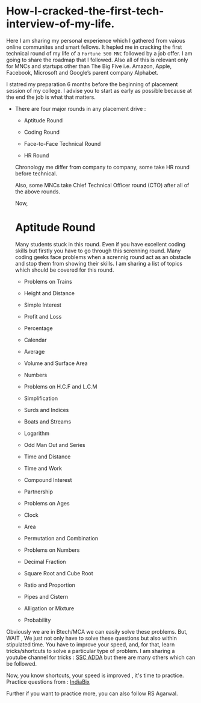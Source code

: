 # How-I-cracked-the-first-tech-interview-of-my-life.

Here I am sharing my personal experience which I gathered from vaious online communites and smart fellows. It hepled me in cracking the first technical round of my life of a `Fortune 500 MNC` followed by a job offer. I am going to share the roadmap that I followed. Also all of this is relevant only for MNCs and startups other than The Big Five i.e. Amazon, Apple, Facebook, Microsoft and Google’s parent company Alphabet.

I statred my preparation 6 months before the beginning of placement session of my college. I advise you to start as early as possible because at the end the job is what that matters.



- There are four major rounds in any placement drive :
   - Aptitude Round
   
   - Coding Round
   
   - Face-to-Face Technical Round
   
   - HR Round
   
   Chronology me differ from company to company, some take HR round before technical.
   
   Also, some MNCs take Chief Technical Officer round (CTO) after all of the above rounds.
   
   
   Now, 
   
   # Aptitude Round
   Many students stuck in this round. Even if you have excellent coding skills but firstly you have to go through this screnning round. Many coding geeks face problems when a scrennig round act as an obstacle and stop them from showing their skills. I am sharing a list of topics which should be covered for this round.
   
  - Problems on Trains
  
  - Height and Distance
  
  - Simple Interest

  - Profit and Loss

  - Percentage

  - Calendar

  - Average

  - Volume and Surface Area

  - Numbers

  - Problems on H.C.F and L.C.M

  - Simplification

  - Surds and Indices

  - Boats and Streams

  - Logarithm

  - Odd Man Out and Series

  - Time and Distance

  - Time and Work

  - Compound Interest

  - Partnership

  - Problems on Ages

  - Clock

  - Area

  - Permutation and Combination
 
  - Problems on Numbers

  - Decimal Fraction
 
  - Square Root and Cube Root
 
  - Ratio and Proportion

  - Pipes and Cistern

  - Alligation or Mixture

  - Probability

Obviously we are in Btech/MCA we can easily solve these problems. But, WAIT , We just not only have to solve these questions but also within stipulated time. You have to improve your speed, and, for that, learn tricks/shortcuts to solve a particular type of problem. I am sharing a youtube channel for tricks : [SSC ADDA](https://www.youtube.com/channel/UCAyYBPzFioHUxvVZEn4rMJA
)     but there are many others which can be followed.

Now, you know shortcuts, your speed is improved , it's time to practice.
  Practice questions from : [IndiaBix](https://www.indiabix.com/aptitude/questions-and-answers/)
  
Further if you want to practice more, you can also follow RS Agarwal.
  
   
  
